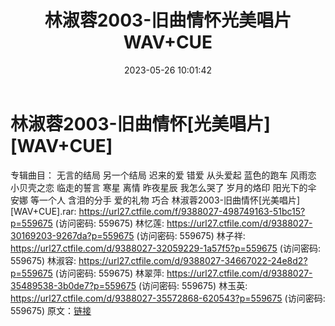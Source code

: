 ﻿---
title: 林淑蓉2003-旧曲情怀光美唱片WAV+CUE
date: 2023-05-26 10:01:42
categories: WAV车载音乐、镜像
tags: 华语中文
---
# 林淑蓉2003-旧曲情怀[光美唱片][WAV+CUE]

专辑曲目：
无言的结局
另一个结局
迟来的爱
错爱
从头爱起
蓝色的跑车
风雨恋
小贝壳之恋
临走的誓言
寒星
离情
昨夜星辰
我怎么哭了
岁月的烙印
阳光下的伞
安娜
等一个人
含泪的分手
爱的礼物
巧合
林淑蓉2003-旧曲情怀[光美唱片][WAV+CUE].rar: https://url27.ctfile.com/f/9388027-498749163-51bc15?p=559675
(访问密码: 559675)
林忆莲: https://url27.ctfile.com/d/9388027-30169203-9267da?p=559675
(访问密码: 559675)
林子祥: https://url27.ctfile.com/d/9388027-32059229-1a57f5?p=559675
(访问密码: 559675)
林淑容: https://url27.ctfile.com/d/9388027-34667022-24e8d2?p=559675
(访问密码: 559675)
林翠萍: https://url27.ctfile.com/d/9388027-35489538-3b0de7?p=559675
(访问密码: 559675)
林玉英: https://url27.ctfile.com/d/9388027-35572868-620543?p=559675
(访问密码: 559675)
原文：[链接](https://blog.sina.com.cn/s/blog_1647c7e760103121u.html)